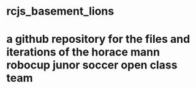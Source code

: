 # rcjs_basement_lions
# a github repository for the files and iterations of the horace mann robocup junor soccer open class team
